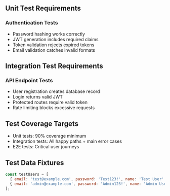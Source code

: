 ## Unit Test Requirements

### Authentication Tests

- Password hashing works correctly
- JWT generation includes required claims
- Token validation rejects expired tokens
- Email validation catches invalid formats

## Integration Test Requirements

### API Endpoint Tests

- User registration creates database record
- Login returns valid JWT
- Protected routes require valid token
- Rate limiting blocks excessive requests

## Test Coverage Targets

- Unit tests: 90% coverage minimum
- Integration tests: All happy paths + main error cases
- E2E tests: Critical user journeys

## Test Data Fixtures

```javascript
const testUsers = [
  { email: 'test@example.com', password: 'Test123!', name: 'Test User' },
  { email: 'admin@example.com', password: 'Admin123!', name: 'Admin User' }
];
